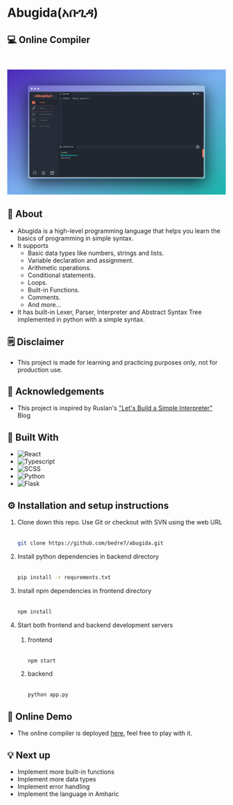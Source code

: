 ﻿# Abugida(አቡጊዳ)

## 💻 Online Compiler

<br>

![App Demo Screenshot](./frontend/src/assets/AppScreenshot.png)

## 📝 About

- Abugida is a high-level programming language that helps you learn the basics of programming in simple syntax.
- It supports
  - Basic data types like numbers, strings and lists.
  - Variable declaration and assignment.
  - Arithmetic operations.
  - Conditional statements.
  - Loops.
  - Built-in Functions.
  - Comments.
  - And more...
- It has built-in Lexer, Parser, Interpreter and Abstract Syntax Tree implemented in python with a simple syntax.

## 🗒️ Disclaimer

- This project is made for learning and practicing purposes only, not for production use.

## 👏 Acknowledgements

- This project is inspired by Ruslan's ["Let's Build a Simple Interpreter"](https://ruslanspivak.com/lsbasi-part1/) Blog
  
## 🧱 Built With

- ![React](https://img.shields.io/badge/React-20232A?style=for-the-badge&logo=react&logoColor=61DAFB)
- ![Typescript](https://img.shields.io/badge/TypeScript-007ACC?style=for-the-badge&logo=typescript&logoColor=white)
- ![SCSS]([https://img.shields.io/badge/Tailwind_CSS-38B2AC?style=for-the-badge&logo=tailwind-css&logoColor=white](https://img.shields.io/badge/Sass-CC6699?style=for-the-badge&logo=sass&logoColor=white))
- ![Python](https://img.shields.io/badge/Python-FFD43B?style=for-the-badge&logo=python&logoColor=blue)
- ![Flask](https://img.shields.io/badge/Flask-000000?style=for-the-badge&logo=flask&logoColor=white)

  
## ⚙️ Installation and setup instructions

1. Clone down this repo. Use Git or checkout with SVN using the web URL <br><br>
   ```sh
   git clone https://github.com/bedre7/abugida.git
   ```
2. Install python dependencies in backend directory<br><br>
   ```sh
   pip install -r requrements.txt
   ```
3. Install npm dependencies in frontend directory<br><br>
   ```sh
   npm install
   ```
4. Start both frontend and backend development servers <br><br>
   1. frontend<br><br>
      ```sh
      npm start
      ```
   2. backend<br><br>
      ```sh
      python app.py
      ```

## 🚀 Online Demo

- The online compiler is deployed [here](https://abugida-demo.netlify.app/), feel free to play with it.

## 💡 Next up

- Implement more built-in functions
- Implement more data types
- Implement error handling
- Implement the language in Amharic
